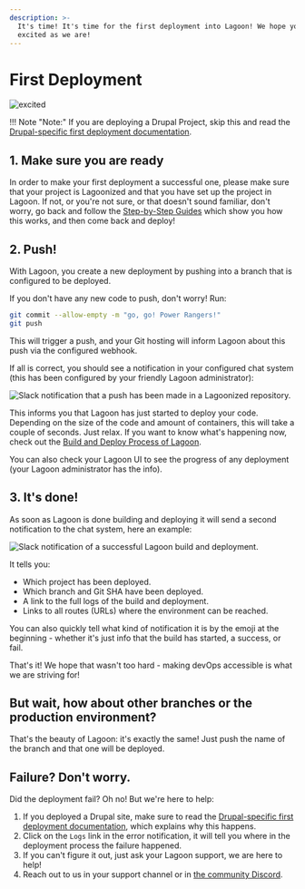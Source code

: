 ```yaml
---
description: >-
  It's time! It's time for the first deployment into Lagoon! We hope you are as
  excited as we are!
---
```


# First Deployment

![excited](https://i.giphy.com/media/7kVRZwYRwF1ok/giphy-downsized.gif)

!!! Note "Note:"
    If you are deploying a Drupal Project, skip this and read the [Drupal-specific first deployment documentation](../drupal/first-deployment-of-drupal.md).

## 1. Make sure you are ready

In order to make your first deployment a successful one, please make sure that your project is Lagoonized and that you have set up the project in Lagoon. If not, or you're not sure, or that doesn't sound familiar, don't worry, go back and follow the [Step-by-Step Guides](setup-project.md) which show you how this works, and then come back and deploy!

## 2. Push!

With Lagoon, you create a new deployment by pushing into a branch that is configured to be deployed.

If you don't have any new code to push, don't worry! Run:

```bash
git commit --allow-empty -m "go, go! Power Rangers!"
git push
```

This will trigger a push, and your Git hosting will inform Lagoon about this push via the configured webhook.

If all is correct, you should see a notification in your configured chat system \(this has been configured by your friendly Lagoon administrator\):

![Slack notification that a push has been made in a Lagoonized repository.](./first_deployment_slack_start.jpg)

This informs you that Lagoon has just started to deploy your code. Depending on the size of the code and amount of containers, this will take a couple of seconds. Just relax. If you want to know what's happening now, check out the [Build and Deploy Process of Lagoon](build-and-deploy-process.md).

You can also check your Lagoon UI to see the progress of any deployment \(your Lagoon administrator has the info\).

## 3. It's done!

As soon as Lagoon is done building and deploying it will send a second notification to the chat system, here an example:

![Slack notification of a successful Lagoon build and deployment.](./first_deployment_slack_2nd_success.jpg)

It tells you:

* Which project has been deployed.
* Which branch and Git SHA have been deployed.
* A link to the full logs of the build and deployment.
* Links to all routes \(URLs\) where the environment can be reached.

You can also quickly tell what kind of notification it is by the emoji at the beginning - whether it's just info that the build has started, a success, or fail.

That's it! We hope that wasn't too hard - making devOps accessible is what we are striving for!

## But wait, how about other branches or the production environment?

That's the beauty of Lagoon: it's exactly the same! Just push the name of the branch and that one will be deployed.

## Failure? Don't worry.

Did the deployment fail? Oh no! But we're here to help:

1. If you deployed a Drupal site, make sure to read the [Drupal-specific first deployment documentation](../drupal/first-deployment-of-drupal.md), which explains why this happens.
2. Click on the `Logs` link in the error notification, it will tell you where in the deployment process the failure happened.
3. If you can't figure it out, just ask your Lagoon support, we are here to help!
4. Reach out to us in your support channel or in [the community Discord](https://discord.gg/te5hHe95JE).

